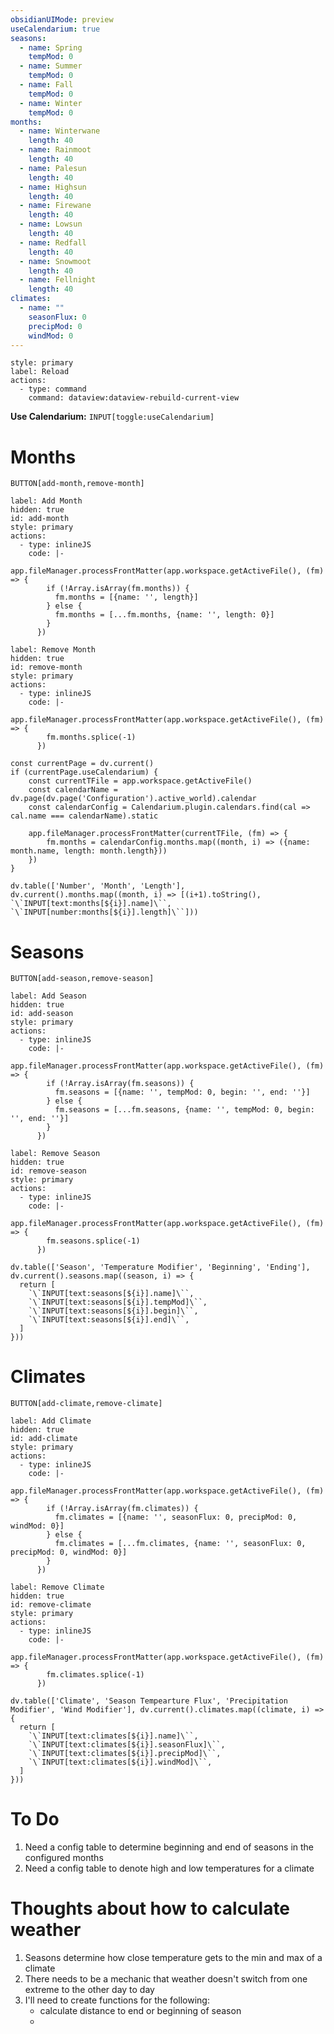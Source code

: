 ```yaml
---
obsidianUIMode: preview
useCalendarium: true
seasons:
  - name: Spring
    tempMod: 0
  - name: Summer
    tempMod: 0
  - name: Fall
    tempMod: 0
  - name: Winter
    tempMod: 0
months:
  - name: Winterwane
    length: 40
  - name: Rainmoot
    length: 40
  - name: Palesun
    length: 40
  - name: Highsun
    length: 40
  - name: Firewane
    length: 40
  - name: Lowsun
    length: 40
  - name: Redfall
    length: 40
  - name: Snowmoot
    length: 40
  - name: Fellnight
    length: 40
climates:
  - name: ""
    seasonFlux: 0
    precipMod: 0
    windMod: 0
---
```

```meta-bind-button
style: primary
label: Reload
actions:
  - type: command
    command: dataview:dataview-rebuild-current-view
```

**Use Calendarium:** `INPUT[toggle:useCalendarium]`

# Months
`BUTTON[add-month,remove-month]`
```meta-bind-button
label: Add Month
hidden: true
id: add-month
style: primary
actions:
  - type: inlineJS
    code: |-
      app.fileManager.processFrontMatter(app.workspace.getActiveFile(), (fm) => {
        if (!Array.isArray(fm.months)) {
          fm.months = [{name: '', length}]
        } else {
          fm.months = [...fm.months, {name: '', length: 0}]
        }
      })
```
```meta-bind-button
label: Remove Month
hidden: true
id: remove-month
style: primary
actions:
  - type: inlineJS
    code: |-
      app.fileManager.processFrontMatter(app.workspace.getActiveFile(), (fm) => {
        fm.months.splice(-1)
      })
```
```dataviewjs
const currentPage = dv.current()
if (currentPage.useCalendarium) {
    const currentTFile = app.workspace.getActiveFile()
    const calendarName = dv.page(dv.page('Configuration').active_world).calendar
    const calendarConfig = Calendarium.plugin.calendars.find(cal => cal.name === calendarName).static
    
    app.fileManager.processFrontMatter(currentTFile, (fm) => {
        fm.months = calendarConfig.months.map((month, i) => ({name: month.name, length: month.length}))
    })
}

dv.table(['Number', 'Month', 'Length'], dv.current().months.map((month, i) => [(i+1).toString(), `\`INPUT[text:months[${i}].name]\``, `\`INPUT[number:months[${i}].length]\``]))
```

# Seasons
`BUTTON[add-season,remove-season]`
```meta-bind-button
label: Add Season
hidden: true
id: add-season
style: primary
actions:
  - type: inlineJS
    code: |-
      app.fileManager.processFrontMatter(app.workspace.getActiveFile(), (fm) => {
        if (!Array.isArray(fm.seasons)) {
          fm.seasons = [{name: '', tempMod: 0, begin: '', end: ''}]
        } else {
          fm.seasons = [...fm.seasons, {name: '', tempMod: 0, begin: '', end: ''}]
        }
      })
```
```meta-bind-button
label: Remove Season
hidden: true
id: remove-season
style: primary
actions:
  - type: inlineJS
    code: |-
      app.fileManager.processFrontMatter(app.workspace.getActiveFile(), (fm) => {
        fm.seasons.splice(-1)
      })
```
```dataviewjs
dv.table(['Season', 'Temperature Modifier', 'Beginning', 'Ending'], dv.current().seasons.map((season, i) => {
  return [
    `\`INPUT[text:seasons[${i}].name]\``,
    `\`INPUT[text:seasons[${i}].tempMod]\``,
    `\`INPUT[text:seasons[${i}].begin]\``,
    `\`INPUT[text:seasons[${i}].end]\``,
  ]
}))
```

# Climates
`BUTTON[add-climate,remove-climate]`
```meta-bind-button
label: Add Climate
hidden: true
id: add-climate
style: primary
actions:
  - type: inlineJS
    code: |-
      app.fileManager.processFrontMatter(app.workspace.getActiveFile(), (fm) => {
        if (!Array.isArray(fm.climates)) {
          fm.climates = [{name: '', seasonFlux: 0, precipMod: 0, windMod: 0}]
        } else {
          fm.climates = [...fm.climates, {name: '', seasonFlux: 0, precipMod: 0, windMod: 0}]
        }
      })
```
```meta-bind-button
label: Remove Climate
hidden: true
id: remove-climate
style: primary
actions:
  - type: inlineJS
    code: |-
      app.fileManager.processFrontMatter(app.workspace.getActiveFile(), (fm) => {
        fm.climates.splice(-1)
      })
```
```dataviewjs
dv.table(['Climate', 'Season Tempearture Flux', 'Precipitation Modifier', 'Wind Modifier'], dv.current().climates.map((climate, i) => {
  return [
    `\`INPUT[text:climates[${i}].name]\``,
    `\`INPUT[text:climates[${i}].seasonFlux]\``,
    `\`INPUT[text:climates[${i}].precipMod]\``,
    `\`INPUT[text:climates[${i}].windMod]\``,
  ]
}))
```

# To Do
1. Need a config table to determine beginning and end of seasons in the configured months
2. Need a config table to denote high and low temperatures for a climate

# Thoughts about how to calculate weather
1. Seasons determine how close temperature gets to the min and max of a climate
2. There needs to be a mechanic that weather doesn't switch from one extreme to the other day to day
3. I'll need to create functions for the following:
	- calculate distance to end or beginning of season
	- 